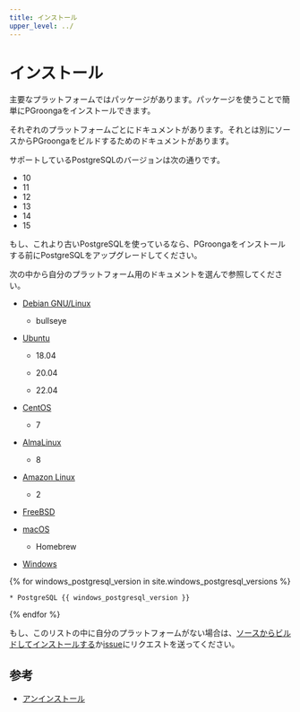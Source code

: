 ```yaml
---
title: インストール
upper_level: ../
---
```


# インストール

主要なプラットフォームではパッケージがあります。パッケージを使うことで簡単にPGroongaをインストールできます。

それぞれのプラットフォームごとにドキュメントがあります。それとは別にソースからPGroongaをビルドするためのドキュメントがあります。

サポートしているPostgreSQLのバージョンは次の通りです。

  * 10
  * 11
  * 12
  * 13
  * 14
  * 15

もし、これより古いPostgreSQLを使っているなら、PGroongaをインストールする前にPostgreSQLをアップグレードしてください。

次の中から自分のプラットフォーム用のドキュメントを選んで参照してください。

  * [Debian GNU/Linux](debian.html)

    * bullseye

  * [Ubuntu](ubuntu.html)

    * 18.04

    * 20.04

    * 22.04

  * [CentOS](centos.html)

    * 7

  * [AlmaLinux](almalinux.html)

    * 8

  * [Amazon Linux](amazon-linux.html)

    * 2

  * [FreeBSD](freebsd.html)

  * [macOS](macos.html)

    * Homebrew

  * [Windows](windows.html)

{% for windows_postgresql_version in site.windows_postgresql_versions %}

    * PostgreSQL {{ windows_postgresql_version }}

{% endfor %}

もし、このリストの中に自分のプラットフォームがない場合は、[ソースからビルドしてインストールする](source.html)か[issue](https://github.com/pgroonga/pgroonga/issues/new)にリクエストを送ってください。

## 参考

  * [アンインストール][uninstall]

[uninstall]:../uninstall/
